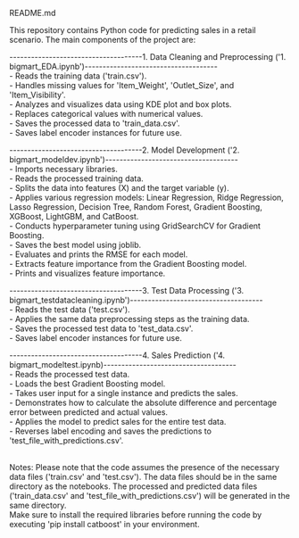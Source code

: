 README.md

This repository contains Python code for predicting sales in a retail scenario. The main components of the project are:

-------------------------------------1. Data Cleaning and Preprocessing ('1. bigmart_EDA.ipynb')-------------------------------------<br>
    - Reads the training data ('train.csv').<br>
    - Handles missing values for 'Item_Weight', 'Outlet_Size', and 'Item_Visibility'.<br>
    - Analyzes and visualizes data using KDE plot and box plots.<br>
    - Replaces categorical values with numerical values.<br>
    - Saves the processed data to 'train_data.csv'.<br>
    - Saves label encoder instances for future use.<br>



-------------------------------------2. Model Development ('2. bigmart_modeldev.ipynb')-------------------------------------<br>
    - Imports necessary libraries.<br>
    - Reads the processed training data.<br>
    - Splits the data into features (X) and the target variable (y).<br>
    - Applies various regression models: Linear Regression, Ridge Regression, Lasso Regression, Decision Tree, Random Forest, Gradient Boosting, XGBoost, 	LightGBM, and CatBoost.<br>
    - Conducts hyperparameter tuning using GridSearchCV for Gradient Boosting.<br>
    - Saves the best model using joblib.<br>
    - Evaluates and prints the RMSE for each model.<br>
    - Extracts feature importance from the Gradient Boosting model.<br>
    - Prints and visualizes feature importance.<br>



-------------------------------------3. Test Data Processing ('3. bigmart_testdatacleaning.ipynb')-------------------------------------<br>
    - Reads the test data ('test.csv').<br>
    - Applies the same data preprocessing steps as the training data.<br>
    - Saves the processed test data to 'test_data.csv'.<br>
    - Saves label encoder instances for future use.<br>



-------------------------------------4. Sales Prediction ('4. bigmart_modeltest.ipynb)-------------------------------------<br>
    - Reads the processed test data.<br>
    - Loads the best Gradient Boosting model.<br>
    - Takes user input for a single instance and predicts the sales.<br>
    - Demonstrates how to calculate the absolute difference and percentage error between predicted and actual values.<br>
    - Applies the model to predict sales for the entire test data.<br>
    - Reverses label encoding and saves the predictions to 'test_file_with_predictions.csv'.<br>

<br>
Notes:
Please note that the code assumes the presence of the necessary data files ('train.csv' and 'test.csv'). The data files should be in the same directory as the notebooks. The processed and predicted data files ('train_data.csv' and 'test_file_with_predictions.csv') will be generated in the same directory.

<br>
Make sure to install the required libraries before running the code by executing 'pip install catboost' in your environment.
